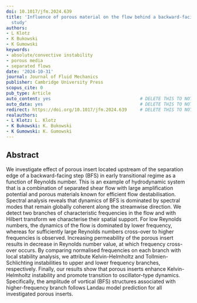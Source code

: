 ```yaml
---
doi: 10.1017/jfm.2024.639
title: 'Influence of porous material on the flow behind a backward-facing step: experimental
  study'
authors:
- L Klotz
- K Bukowski
- K Gumowski
keywords:
- absolute/convective instability
- porous media
- separated flows
date: '2024-10-31'
journal: Journal of Fluid Mechanics
publisher: Cambridge University Press
scopus_cite: 0
pub_type: Article
auto_content: yes                                  # DELETE THIS TO NOT AUTO GENERATE CONTENT
auto_data: yes                                     # DELETE THIS TO NOT AUTO GENERATE METADATA
redirect: https://doi.org/10.1017/jfm.2024.639     # DELETE THIS TO NOT REDIRECT
realauthors:
- L Klotz: L. Klotz
- K Bukowski: K. Bukowski
- K Gumowski: K. Gumowski
---
```



## Abstract
We investigate effect of porous insert located upstream of the separation edge of a backward-facing step (BFS) in early transitional regime as a function of Reynolds number. This is an example of hydrodynamic system that is a combination of separated shear flow with large amplification potential and porous materials known for efficient flow destabilisation. Spectral analysis reveals that dynamics of BFS is dominated by spectral modes that remain globally coherent along the streamwise direction. We detect two branches of characteristic frequencies in the flow and with Hilbert transform we characterise their spatial support. For low Reynolds numbers, the dynamics of the flow is dominated by lower frequency, whereas for sufficiently large Reynolds numbers cross-over to higher frequencies is observed. Increasing permeability of the porous insert results in decrease in Reynolds number value, at which frequency cross-over occurs. By comparing normalised frequencies on each branch with local stability analysis, we attribute Kelvin-Helmholtz and Tollmien-Schlichting instabilities to upper and lower frequency branches, respectively. Finally, our results show that porous inserts enhance Kelvin-Helmholtz instability and promote transition to oscillator-type dynamics. Specifically, the amplitude of vortical (BFS) structures associated with higher-frequency branch follows Landau model prediction for all investigated porous inserts.
